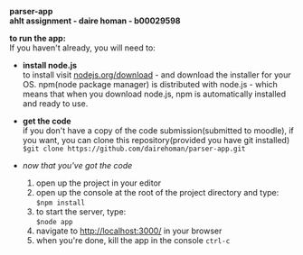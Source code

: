 **parser-app**  
**ahlt assignment - daire homan - b00029598**


**to run the app:**   
If you haven't already, you will need to:  
* **install node.js**  
to install visit [nodejs.org/download](https://nodejs.org/en/download/) - and download the installer for your OS. npm(node package manager) is distributed with node.js - which means that when you download node.js, npm is automatically installed and ready to use.   

* **get the code**   
if you don't have a copy of the code submission(submitted to moodle), if you want, you can clone this repository(provided you have git installed)   
 ```$git clone https://github.com/dairehoman/parser-app.git```

* *now that you've got the code*   
    1. open up the project in your editor
    2. open up the console at the root of the project directory and type:   
    ```$npm install```
    3. to start the server, type:   
    ```$node app```   
    4. navigate to [http://localhost:3000/](http://localhost:3000/) in your browser
    5. when you're done, kill the app in the console ```ctrl-c```
